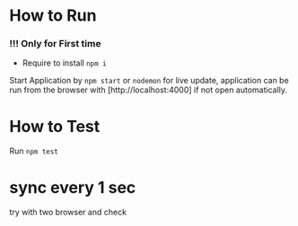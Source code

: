 # How to Run
### !!! Only for First time
 - Require to install ```npm i```

Start Application by ```npm start``` or ```nodemon``` for live update, application can be run from the browser with [http://localhost:4000] if not open automatically.

# How to Test
Run ```npm test```
# sync every 1 sec
try with two browser and check
